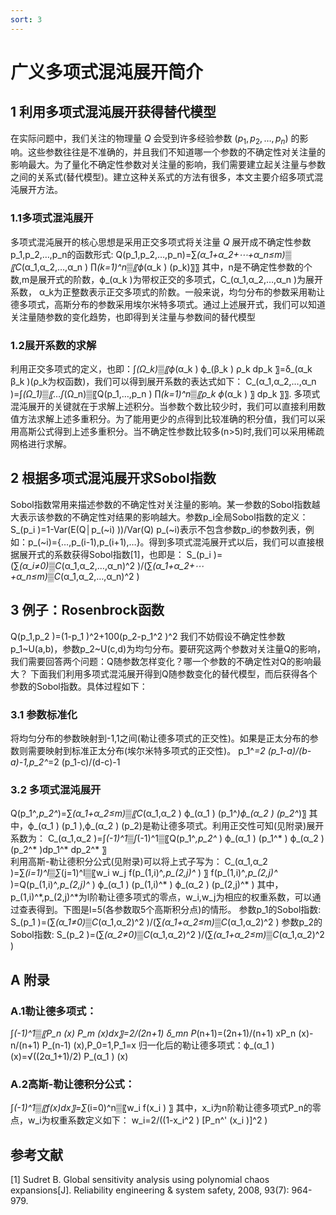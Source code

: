 ```yaml
---
sort: 3
---
```

# 广义多项式混沌展开简介

## 1 利用多项式混沌展开获得替代模型
在实际问题中，我们关注的物理量 $Q$ 会受到许多经验参数 $(p_1,p_2,…,p_n)$ 的影响。这些参数往往是不准确的，并且我们不知道哪一个参数的不确定性对关注量的影响最大。为了量化不确定性参数对关注量的影响，我们需要建立起关注量与参数之间的关系式(替代模型)。建立这种关系式的方法有很多，本文主要介绍多项式混沌展开方法。

### 1.1多项式混沌展开

多项式混沌展开的核心思想是采用正交多项式将关注量 $Q$ 展开成不确定性参数p_1,p_2,…,p_n的函数形式:
Q(p_1,p_2,…,p_n)=∑_(α_1+α_2+⋯+α_n≤m)▒〖C_(α_1,α_2,…,α_n ) ∏_(k=1)^n▒〖ϕ_(α_k ) (p_k)〗〗
其中，n是不确定性参数的个数,m是展开式的阶数，ϕ_(α_k )为带权正交的多项式，C_(α_1,α_2,…,α_n )为展开系数， α_k为正整数表示正交多项式的阶数。一般来说，均匀分布的参数采用勒让德多项式，高斯分布的参数采用埃尔米特多项式。通过上述展开式，我们可以知道关注量随参数的变化趋势，也即得到关注量与参数间的替代模型

### 1.2展开系数的求解

利用正交多项式的定义，也即：∫_(Ω_k)▒〖ϕ_(α_k ) ϕ_(β_k ) ρ_k dp_k 〗=δ_(α_k β_k )(ρ_k为权函数)，我们可以得到展开系数的表达式如下：
C_(α_1,α_2,…,α_n )=∫_(Ω_1)▒〖…∫_(Ω_n)▒〖Q(p_1,…,p_n ) ∏_(k=1)^n▒〖ρ_k ϕ_(α_k ) 〗 dp_k 〗〗.
多项式混沌展开的关键就在于求解上述积分。当参数个数比较少时，我们可以直接利用数值方法求解上述多重积分。为了能用更少的点得到比较准确的积分值，我们可以采用高斯公式得到上述多重积分。当不确定性参数比较多(n>5)时,我们可以采用稀疏网格进行求解。

## 2 根据多项式混沌展开求Sobol指数

Sobol指数常用来描述参数的不确定性对关注量的影响。某一参数的Sobol指数越大表示该参数的不确定性对结果的影响越大。参数p_i全局Sobol指数的定义：
S_(p_i )=1-Var(E(Q│p_(~i) ))/Var(Q) 
p_(~i)表示不包含参数p_i的参数列表，例如：p_(~i)={…,p_(i-1),p_(i+1),…}。得到多项式混沌展开式以后，我们可以直接根据展开式的系数获得Sobol指数[1]，也即是：
S_(p_i )=(∑_(α_i≠0)▒C_(α_1,α_2,…,α_n)^2 )/(∑_(α_1+α_2+⋯+α_n≤m)▒C_(α_1,α_2,…,α_n)^2 ) 

## 3 例子：Rosenbrock函数

Q(p_1,p_2 )=(1-p_1 )^2+100(p_2-p_1^2 )^2
我们不妨假设不确定性参数p_1~U(a,b)，参数p_2~U(c,d)为均匀分布。要研究这两个参数对关注量Q的影响，我们需要回答两个问题：Q随参数怎样变化？哪一个参数的不确定性对Q的影响最大？
下面我们利用多项式混沌展开得到Q随参数变化的替代模型，而后获得各个参数的Sobol指数。具体过程如下：

### 3.1 参数标准化

将均匀分布的参数映射到-1,1之间(勒让德多项式的正交性)。如果是正太分布的参数则需要映射到标准正太分布(埃尔米特多项式的正交性)。
p_1^*=2 (p_1-a)/(b-a)-1,p_2^*=2 (p_1-c)/(d-c)-1

### 3.2 多项式混沌展开

Q(p_1^*,p_2^*)=∑_(α_1+α_2≤m)▒〖C_(α_1,α_2 ) ϕ_(α_1 ) (p_1^*)ϕ_(α_2 ) (p_2^*)〗
其中，ϕ_(α_1 ) (p_1 ),ϕ_(α_2 ) (p_2)是勒让德多项式。利用正交性可知(见附录)展开系数为：
C_(α_1,α_2 )=∫_(-1)^1▒∫_(-1)^1▒〖Q(p_1^*,p_2^* ) ϕ_(α_1 ) (p_1^* ) ϕ_(α_2 ) (p_2^* )dp_1^* dp_2^* 〗  
利用高斯-勒让德积分公式(见附录)可以将上式子写为：
C_(α_1,α_2 )=∑_(i=1)^l▒∑_(j=1)^l▒〖w_i w_j f(p_(1,i)^*,p_(2,j)^* ) 〗
f(p_(1,i)^*,p_(2,j)^* )=Q(p_(1,i)^*,p_(2,j)^* ) ϕ_(α_1 ) (p_(1,i)^* ) ϕ_(α_2 ) (p_(2,j)^* )
其中，p_(1,i)^*,p_(2,j)^*为l阶勒让德多项式的零点，w_i,w_j为相应的权重系数，可以通过查表得到。下图是l=5(各参数取5个高斯积分点)的情形。
参数p_1的Sobol指数:
S_(p_1 )=(∑_(α_1≠0)▒C_(α_1,α_2)^2 )/(∑_(α_1+α_2≤m)▒C_(α_1,α_2)^2 )
参数p_2的Sobol指数:
S_(p_2 )=(∑_(α_2≠0)▒C_(α_1,α_2)^2 )/(∑_(α_1+α_2≤m)▒C_(α_1,α_2)^2 )

## A 附录

### A.1勒让德多项式：

∫_(-1)^1▒〖P_n (x) P_m (x)dx〗=2/(2n+1) δ_mn
P_(n+1)=(2n+1)/(n+1) xP_n (x)-n/(n+1) P_(n-1) (x),P_0=1,P_1=x
归一化后的勒让德多项式：ϕ_(α_1 ) (x)=√((2α_1+1)/2) P_(α_1 ) (x)

### A.2高斯-勒让德积分公式：

∫_(-1)^1▒〖f(x)dx〗=∑_(i=0)^n▒〖w_i f(x_i ) 〗
其中，x_i为n阶勒让德多项式P_n的零点，w_i为权重系数定义如下：
w_i=2/((1-x_i^2 ) [P_n^' (x_i )]^2 )

## 参考文献
[1] Sudret B. Global sensitivity analysis using polynomial chaos expansions[J]. Reliability engineering & system safety, 2008, 93(7): 964-979.
